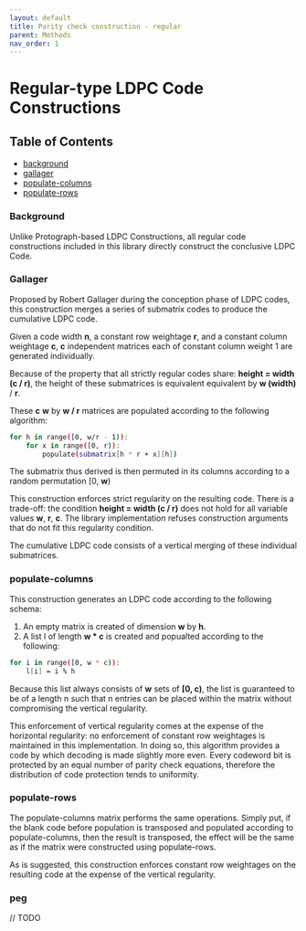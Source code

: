 ```yaml
---
layout: default
title: Parity check construction - regular
parent: Methods
nav_order: 1
---
```


# Regular-type LDPC Code Constructions

## Table of Contents
* [background](./methods-regular.html#background)
* [gallager](./methods-regular.html#gallager)
* [populate-columns](./methods-regular.html#populate-columns)
* [populate-rows](./methods-regular.html#populate-rows)

### Background

Unlike Protograph-based LDPC Constructions, all regular code constructions included in this library directly construct the conclusive LDPC Code.

### Gallager

Proposed by Robert Gallager during the conception phase of LDPC codes, this construction merges a series of submatrix codes to produce the cumulative LDPC code. 

Given a code width <strong>n</strong>, a constant row weightage <strong>r</strong>, and a constant column weightage <strong>c</strong>, <strong>c</strong> independent matrices each of constant column weight 1 are generated individually.

Because of the property that all strictly regular codes share: <strong>height = width (c / r)</strong>, the height of these submatrices is equivalent equivalent by <strong>w (width)</strong> / <strong>r</strong>. 

These <strong>c</strong> <strong>w</strong> by <strong>w / r</strong> matrices are populated according to the following algorithm:

```sh
for h in range([0, w/r - 1)):
    for x in range([0, r)):
        populate(submatrix[h * r + x][h]) 
```

The submatrix thus derived is then permuted in its columns according to a random permutation [0, <strong>w</strong>)

This construction enforces strict regularity on the resulting code. There is a trade-off: the condition <strong>height = width (c / r)</strong> does not hold for all variable values <strong>w</strong>, <strong>r</strong>, <strong>c</strong>. The library implementation refuses construction arguments that do not fit this regularity condition. 

The cumulative LDPC code consists of a vertical merging of these individual submatrices.

### populate-columns

This construction generates an LDPC code according to the following schema:

1. An empty matrix is created of dimension <strong>w</strong> by <strong>h</strong>.
2. A list l of length <strong>w * c</strong> is created and popualted according to the following:

```sh
for i in range([0, w * c)):
    l[i] = i % h
```

Because this list always consists of <strong>w</strong> sets of <strong>[0, c)</strong>, the list is guaranteed to be of a length n such that n entries can be placed within the matrix without compromising the vertical regularity.

This enforcement of vertical regularity comes at the expense of the horizontal regularity: no enforcement of constant row weightages is maintained in this implementation. In doing so, this algorithm provides a code by which decoding is made slightly more even. Every codeword bit is protected by an equal number of parity check equations, therefore the distribution of code protection tends to uniformity.

### populate-rows

The populate-columns matrix performs the same operations. Simply put, if the blank code before population is transposed and populated according to populate-columns, then the result is transposed, the effect will be the same as if the matrix were constructed using populate-rows.

As is suggested, this construction enforces constant row weightages on the resulting code at the expense of the vertical regularity.

### peg
// TODO

